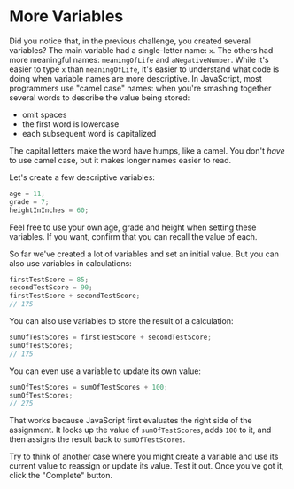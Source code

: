 # More Variables

Did you notice that, in the previous challenge, you created several variables?
The main variable had a single-letter name: `x`. The others had more
meaningful names: `meaningOfLife` and `aNegativeNumber`. While it's easier to
type `x` than `meaningOfLife`, it's easier to understand what code is doing
when variable names are more descriptive. In JavaScript, most programmers
use "camel case" names: when you're smashing together several words to
describe the value being stored:

- omit spaces
- the first word is lowercase
- each subsequent word is capitalized

The capital letters make the word have humps, like a camel. You don't _have_ to
use camel case, but it makes longer names easier to read.

Let's create a few descriptive variables:

```javascript
age = 11;
grade = 7;
heightInInches = 60;
```

Feel free to use your own age, grade and height when setting these variables.
If you want, confirm that you can recall the value of each.

So far we've created a lot of variables and set an initial value. But you can
also use variables in calculations:

```javascript
firstTestScore = 85;
secondTestScore = 90;
firstTestScore + secondTestScore;
// 175
```

You can also use variables to store the result of a calculation:

```javascript
sumOfTestScores = firstTestScore + secondTestScore;
sumOfTestScores;
// 175
```

You can even use a variable to update its own value:

```javascript
sumOfTestScores = sumOfTestScores + 100;
sumOfTestScores;
// 275
```

That works because JavaScript first evaluates the right side of the assignment.
It looks up the value of `sumOfTestScores`, adds `100` to it, and then assigns
the result back to `sumOfTestScores`.

Try to think of another case where you might create a variable and use its
current value to reassign or update its value. Test it out. Once you've got it,
click the "Complete" button.
